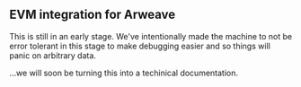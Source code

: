 ## EVM integration for Arweave

This is still in an early stage. We've intentionally made the machine to not be
error tolerant in this stage to make debugging easier and so things will panic
on arbitrary data.

...we will soon be turning this into a techinical documentation.
